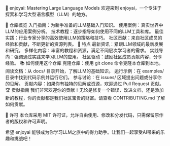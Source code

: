 🤖 enjoyai: Mastering Large Language Models
欢迎来到 enjoyai，一个专注于探索和学习大型语言模型（LLM）的地方。

📘 仓库概览
入门指南：为新手准备的LLM基础入门知识。
使用案例：真实世界中LLM的应用案例分析。
技术教程：逐步指导如何使用不同的LLM工具和库。
最佳实践：行业专家分享的高效使用LLM的策略和技巧。
社区贡献：来自社区成员的经验和贡献，不断更新的资源列表。
🌟 特点
最新资讯：紧跟LLM领域的最新发展和研究。
多样化内容：丰富的教程和资源，满足不同层次学习者的需求。
实践导向：强调通过实践来学习LLM的应用。
社区驱动：鼓励社区成员贡献内容，分享经验。
📚 如何使用这个仓库
克隆仓库：使用 git clone 命令克隆本仓库到本地。
阅读文档：从 docs/ 目录开始，了解LLM的基础知识。
运行示例：在 examples/ 目录中找到代码示例并运行它们。
参与讨论：在 issues/ 区域提出问题或分享你的见解。
贡献内容：如果你有独特的见解或资源，欢迎通过 Pull Request 贡献。
🏆 贡献指南
我们非常欢迎你的贡献！无论是修复一个错误，改进文档，还是添加新的教程，你的贡献都是我们社区宝贵的财富。请查看 CONTRIBUTING.md 了解如何贡献。

📝 许可
本仓库采用 MIT 许可证，允许自由使用、修改和分发代码，只需保留原作者的版权和许可声明。

希望 enjoyai 能够成为你学习LLM之旅中的得力助手。让我们一起享受AI带来的乐趣和挑战吧！
